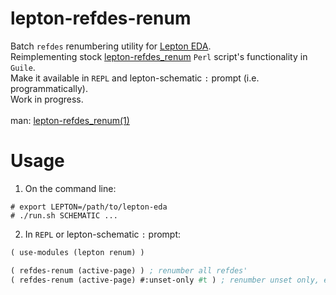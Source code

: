 lepton-refdes-renum
===================

Batch `refdes` renumbering utility for [Lepton EDA](https://github.com/lepton-eda/lepton-eda).
<br />
Reimplementing stock [lepton-refdes_renum](https://github.com/lepton-eda/lepton-eda/blob/master/utils/refdes_renum/lepton-refdes_renum)
`Perl` script's functionality in `Guile`.
<br />
Make it available in `REPL` and lepton-schematic `:` prompt (i.e. programmatically).
<br />
Work in progress.
<br /><br />
man: [lepton-refdes_renum(1)](https://graahnul-grom.github.io/ref-man/lepton-refdes_renum.html)


Usage
=====

1. On the command line:
```
# export LEPTON=/path/to/lepton-eda
# ./run.sh SCHEMATIC ...
```

2. In `REPL` or lepton-schematic `:` prompt:
```scheme
( use-modules (lepton renum) )

( refdes-renum (active-page) ) ; renumber all refdes'
( refdes-renum (active-page) #:unset-only #t ) ; renumber unset only, e.g. `R?`
```

